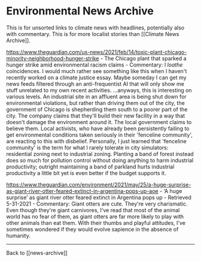 # Environmental News Archive

This is for unsorted links to climate news with headlines, potentially also with commentary.  This is for more localist stories than [[Climate News Archive]].

https://www.theguardian.com/us-news/2021/feb/14/toxic-plant-chicago-minority-neighborhood-hunger-strike - The Chicago plant that sparked a hunger strike amid environmental racism claims - Commentary:  I *loathe* coincidences.  I would much rather see something like this when I haven't recently worked on a climate justice essay.  Maybe someday I can get my news feeds filtered through an anti-frequentist AI that will only show me stuff unrelated to my own recent activities.  ...anyways, this is interesting on various levels.  An industrial site in an affluent area is being shut down for environmental violations, but rather than driving them out of the city, the government of Chicago is shepherding them south to a poorer part of the city.  The company claims that they'll build their new facility in a way that doesn't damage the environment around it.  The local government claims to believe them.  Local activists, who have already been persistently failing to get environmental conditions taken seriously in their 'fenceline community', are reacting to this with disbelief.  Personally, I just learned that 'fenceline community' is the term for what I rarely tolerate in city simulators: residential zoning next to industrial zoning.  Planting a band of forest instead does so much for pollution control without doing anything to harm industrial productivity; outright maintaining a band of parkland hurts industrial productivity a little bit yet is even better if the budget supports it.

https://www.theguardian.com/environment/2021/may/25/a-huge-surprise-as-giant-river-otter-feared-extinct-in-argentina-pops-up-aoe - ‘A huge surprise’ as giant river otter feared extinct in Argentina pops up - Retrieved 5-31-2021 - Commentary:  Giant otters are cute.  They're very charismatic.  Even though they're giant carnivores, I've read that most of the animal world has no fear of them, as giant otters are far more likely to play with other animals than eat them.  With their thumbs and playful attitudes, I've sometimes wondered if they would evolve sapience in the absence of humanity.

---
Back to [[news-archive]]